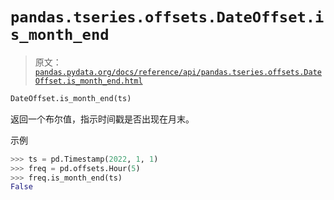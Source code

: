 # `pandas.tseries.offsets.DateOffset.is_month_end`

> 原文：[`pandas.pydata.org/docs/reference/api/pandas.tseries.offsets.DateOffset.is_month_end.html`](https://pandas.pydata.org/docs/reference/api/pandas.tseries.offsets.DateOffset.is_month_end.html)

```py
DateOffset.is_month_end(ts)
```

返回一个布尔值，指示时间戳是否出现在月末。

示例

```py
>>> ts = pd.Timestamp(2022, 1, 1)
>>> freq = pd.offsets.Hour(5)
>>> freq.is_month_end(ts)
False 
```
